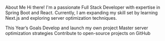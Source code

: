 About Me
Hi there! I'm a passionate Full Stack Developer with expertise in Spring Boot and React. Currently, I am expanding my skill set by learning Next.js and exploring server optimization techniques.

This Year’s Goals
Develop and launch my own project
Master server optimization strategies
Contribute to open-source projects on GitHub
